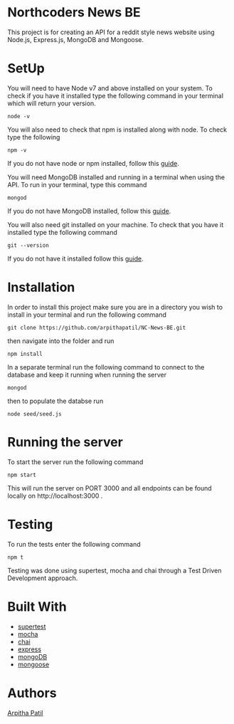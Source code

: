 # Northcoders News BE

This project is for creating an API for a reddit style news website using Node.js, Express.js, MongoDB and Mongoose.

# SetUp

You will need to have Node v7 and above installed on your system. To check if you have it installed type the following command in your terminal which will return your version.

```
node -v
```
You will also need to check that npm is installed along with node. To check type the following
```
npm -v
```
If you do not have node or npm installed, follow this [guide](https://nodejs.org/en/download/package-manager/).

You will need MongoDB installed and running in a terminal when using the API. To run in your terminal, type this command
```
mongod
```
If you do not have MongoDB installed, follow this [guide](https://www.mongodb.com/).

You will also need git installed on your machine. To check that you have it installed type the following command
```
git --version
```
If you do not have it installed follow this [guide](https://git-scm.com/book/en/v2/Getting-Started-Installing-Git).

# Installation

In order to install this project make sure you are in a directory you wish to install in your terminal and run the following command
```
git clone https://github.com/arpithapatil/NC-News-BE.git
```
then navigate into the folder and run
```
npm install
```
In a separate terminal run the following command to connect to the database and keep it running when running the server
```
mongod
```
then to populate the databse run 
```
node seed/seed.js
```
# Running the server

To start the server run the following command
```
npm start
```
This will run the server on PORT 3000 and all endpoints can be found locally on http://localhost:3000 .

# Testing

To run the tests enter the following command 
```
npm t
```
Testing was done using supertest, mocha and chai through a Test Driven Development approach.


# Built With

* [supertest](https://github.com/visionmedia/supertest)
* [mocha](https://mochajs.org/)
* [chai](http://chaijs.com/)
* [express](https://expressjs.com/)
* [mongoDB](https://www.mongodb.com)
* [mongoose](http://mongoosejs.com/)

# Authors

[Arpitha Patil](https://github.com/arpithapatil)